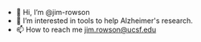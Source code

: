 - 👋 Hi, I’m @jim-rowson
- 👀 I’m interested in tools to help Alzheimer's research.
- 📫 How to reach me jim.rowson@ucsf.edu

<!---
jim-rowson/jim-rowson is a ✨ special ✨ repository because its `README.md` (this file) appears on your GitHub profile.
You can click the Preview link to take a look at your changes.
--->
